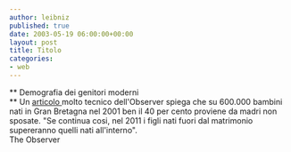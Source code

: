 ```yaml
---
author: leibniz
published: true
date: 2003-05-19 06:00:00+00:00
layout: post
title: Titolo
categories:
- web
---
```


 **   Demografia dei genitori moderni   
** Un  [   articolo ](http://www.observer.co.uk/cash/story/0,6903,958038,00.html)molto tecnico dell'Observer spiega che su 600.000 bambini nati in Gran Bretagna nel 2001 ben il 40 per cento proviene da madri non sposate. "Se continua cosi, nel 2011 i figli nati fuori dal matrimonio supereranno quelli nati all'interno".   
  The Observer
